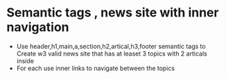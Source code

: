 # Semantic tags , news site with inner navigation

* Use header,h1,main,a,section,h2,artical,h3,footer semantic tags to
Create w3 valid news site that has at leaset 3 topics with 2 articals inside 
* For each use inner links to navigate between the topics